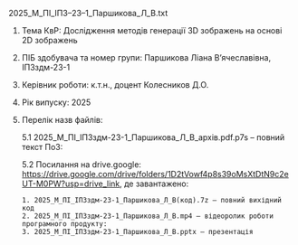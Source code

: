 2025_М_ПІ_ІПЗ–23–1_Паршикова_Л_В.txt

1. Тема КвР:
Дослідження методів генерації 3D зображень на основі 2D зображень

2. ПІБ здобувача та номер групи:
Паршикова Ліана В’ячеславівна, ІПЗздм-23-1

3. Керівник роботи:
к.т.н., доцент Колесников Д.О.

4. Рік випуску:
2025

5. Перелік назв файлів:
   
   5.1 2025_М_ПІ_ІПЗздм-23-1_Паршикова_Л_В_архів.pdf.p7s – повний текст ПоЗ:

   5.2 Посилання на drive.google: https://drive.google.com/drive/folders/1D2tVowf4p8s39oMsXtDtN9c2eUT-M0PW?usp=drive_link, де завантажено:   

       1. 2025_М_ПІ_ІПЗздм-23-1_Паршикова_Л_В(код).7z – повний вихідний код
       2. 2025_М_ПІ_ІПЗздм-23-1_Паршикова_Л_В.mp4 – відеоролик роботи програмного продукту:
       3. 2025_М_ПІ_ІПЗздм-23-1_Паршикова_Л_В.pptx – презентація
